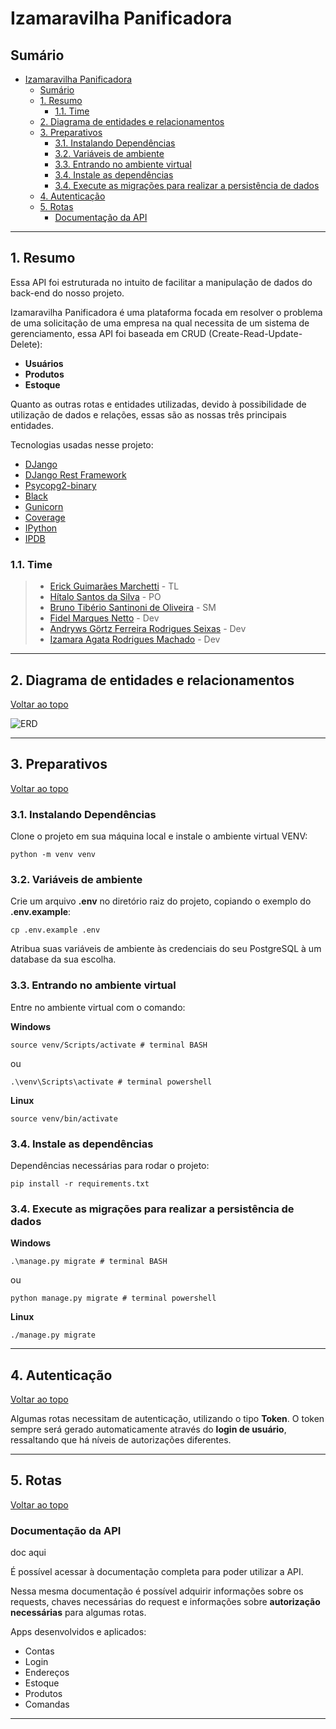 # Izamaravilha Panificadora

## Sumário

- [Izamaravilha Panificadora](#izamaravilha-panificadora)
  - [Sumário](#sumário)
  - [1. Resumo](#1-resumo)
    - [1.1. Time](#11-time)
  - [2. Diagrama de entidades e relacionamentos](#2-diagrama-de-entidades-e-relacionamentos)
  - [3. Preparativos](#3-preparativos)
    - [3.1. Instalando Dependências](#31-instalando-dependências)
    - [3.2. Variáveis de ambiente](#32-variáveis-de-ambiente)
    - [3.3. Entrando no ambiente virtual](#33-entrando-no-ambiente-virtual)
    - [3.4. Instale as dependências](#34-instale-as-dependências)
    - [3.4. Execute as migrações para realizar a persistência de dados](#34-execute-as-migrações-para-realizar-a-persistência-de-dados)
  - [4. Autenticação](#4-autenticação)
  - [5. Rotas](#5-rotas)
    - [Documentação da API](#documentação-da-api)

---

## 1. Resumo

Essa API foi estruturada no intuito de facilitar a manipulação de dados do back-end do nosso projeto.

Izamaravilha Panificadora é uma plataforma focada em resolver o problema de uma solicitação de uma empresa
na qual necessita de um sistema de gerenciamento, essa API foi baseada em CRUD (Create-Read-Update-Delete):

- **Usuários**
- **Produtos**
- **Estoque**

Quanto as outras rotas e entidades utilizadas, devido à possibilidade de utilização de dados e relações,
essas são as nossas três principais entidades.

Tecnologias usadas nesse projeto:

- [DJango](https://www.djangoproject.com/)
- [DJango Rest Framework](https://www.django-rest-framework.org/)
- [Psycopg2-binary](https://pypi.org/project/psycopg2-binary/)
- [Black](https://pypi.org/project/black/)
- [Gunicorn](https://gunicorn.org/)
- [Coverage](https://pypi.org/project/coverage/)
- [IPython](https://pypi.org/project/ipython/)
- [IPDB](https://pypi.org/project/ipdb/)

### 1.1. Time

> - [Erick Guimarães Marchetti](https://github.com/erickmarchetti) - TL
> - [Hítalo Santos da Silva](https://github.com/hitaloss) - PO
> - [Bruno Tibério Santinoni de Oliveira](https://github.com/brunotiberio) - SM
> - [Fidel Marques Netto](https://github.com/fidelmarques) - Dev
> - [Andryws Görtz Ferreira Rodrigues Seixas](https://github.com/AndrywsKenzie) - Dev
> - [Izamara Agata Rodrigues Machado](https://github.com/izamaraa) - Dev

---

## 2. Diagrama de entidades e relacionamentos

[ Voltar ao topo ](#sumário)

![ERD](<[/diagram-er.png](https://drive.google.com/file/d/1E7HWnj8lBfhXLGLWDmS0lR7gwxZYrFDR/view)>)

---

## 3. Preparativos

[ Voltar ao topo ](#sumário)

### 3.1. Instalando Dependências

Clone o projeto em sua máquina local e instale o ambiente virtual VENV:

```shell
python -m venv venv
```

### 3.2. Variáveis de ambiente

Crie um arquivo **.env** no diretório raiz do projeto, copiando o exemplo do **.env.example**:

```shell
cp .env.example .env
```

Atribua suas variáveis de ambiente às credenciais do seu PostgreSQL à um database da sua escolha.

### 3.3. Entrando no ambiente virtual

Entre no ambiente virtual com o comando:

**Windows**

```shell
source venv/Scripts/activate # terminal BASH
```

ou

```shell
.\venv\Scripts\activate # terminal powershell
```

**Linux**

```shell
source venv/bin/activate
```

### 3.4. Instale as dependências

Dependências necessárias para rodar o projeto:

```shell
pip install -r requirements.txt
```

### 3.4. Execute as migrações para realizar a persistência de dados

**Windows**

```shell
.\manage.py migrate # terminal BASH
```

ou

```shell
python manage.py migrate # terminal powershell
```

**Linux**

```shell
./manage.py migrate
```

---

## 4. Autenticação

[ Voltar ao topo ](#sumário)

Algumas rotas necessitam de autenticação, utilizando o tipo **Token**.
O token sempre será gerado automaticamente através do **login de usuário**, ressaltando que há níveis de
autorizações diferentes.

---

## 5. Rotas

[ Voltar ao topo ](#sumário)

### Documentação da API

doc aqui

É possível acessar à documentação completa para poder utilizar a API.

Nessa mesma documentação é possível adquirir informações sobre os requests, chaves necessárias do request e
informações sobre **autorização necessárias** para algumas rotas.

Apps desenvolvidos e aplicados:

- Contas
- Login
- Endereços
- Estoque
- Produtos
- Comandas

---
